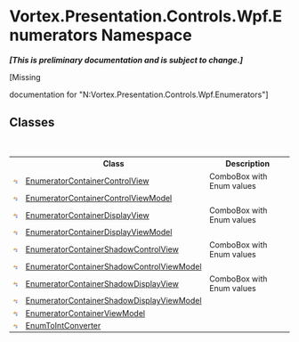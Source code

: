 # Vortex.Presentation.Controls.Wpf.Enumerators Namespace
 _**\[This is preliminary documentation and is subject to change.\]**_

\[Missing <summary> documentation for "N:Vortex.Presentation.Controls.Wpf.Enumerators"\]


## Classes
&nbsp;<table><tr><th></th><th>Class</th><th>Description</th></tr><tr><td>![Public class](media/pubclass.gif "Public class")</td><td><a href="T_Vortex_Presentation_Controls_Wpf_Enumerators_EnumeratorContainerControlView.md">EnumeratorContainerControlView</a></td><td>
ComboBox with Enum values</td></tr><tr><td>![Public class](media/pubclass.gif "Public class")</td><td><a href="T_Vortex_Presentation_Controls_Wpf_Enumerators_EnumeratorContainerControlViewModel.md">EnumeratorContainerControlViewModel</a></td><td /></tr><tr><td>![Public class](media/pubclass.gif "Public class")</td><td><a href="T_Vortex_Presentation_Controls_Wpf_Enumerators_EnumeratorContainerDisplayView.md">EnumeratorContainerDisplayView</a></td><td>
ComboBox with Enum values</td></tr><tr><td>![Public class](media/pubclass.gif "Public class")</td><td><a href="T_Vortex_Presentation_Controls_Wpf_Enumerators_EnumeratorContainerDisplayViewModel.md">EnumeratorContainerDisplayViewModel</a></td><td /></tr><tr><td>![Public class](media/pubclass.gif "Public class")</td><td><a href="T_Vortex_Presentation_Controls_Wpf_Enumerators_EnumeratorContainerShadowControlView.md">EnumeratorContainerShadowControlView</a></td><td>
ComboBox with Enum values</td></tr><tr><td>![Public class](media/pubclass.gif "Public class")</td><td><a href="T_Vortex_Presentation_Controls_Wpf_Enumerators_EnumeratorContainerShadowControlViewModel.md">EnumeratorContainerShadowControlViewModel</a></td><td /></tr><tr><td>![Public class](media/pubclass.gif "Public class")</td><td><a href="T_Vortex_Presentation_Controls_Wpf_Enumerators_EnumeratorContainerShadowDisplayView.md">EnumeratorContainerShadowDisplayView</a></td><td>
ComboBox with Enum values</td></tr><tr><td>![Public class](media/pubclass.gif "Public class")</td><td><a href="T_Vortex_Presentation_Controls_Wpf_Enumerators_EnumeratorContainerShadowDisplayViewModel.md">EnumeratorContainerShadowDisplayViewModel</a></td><td /></tr><tr><td>![Public class](media/pubclass.gif "Public class")</td><td><a href="T_Vortex_Presentation_Controls_Wpf_Enumerators_EnumeratorContainerViewModel.md">EnumeratorContainerViewModel</a></td><td /></tr><tr><td>![Public class](media/pubclass.gif "Public class")</td><td><a href="T_Vortex_Presentation_Controls_Wpf_Enumerators_EnumToIntConverter.md">EnumToIntConverter</a></td><td /></tr></table>&nbsp;
